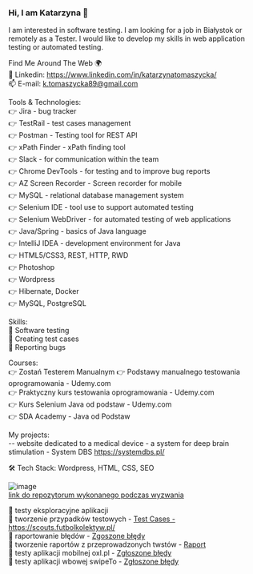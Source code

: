 ### Hi, I am Katarzyna 👋

<!--
**katarzyna177/katarzyna177** is a ✨ _special_ ✨ repository because its `README.md` (this file) appears on your GitHub profile.

Here are some ideas to get you started:

- 🔭 I’m currently working on ...
- 🌱 I’m currently learning ...
- 👯 I’m looking to collaborate on ...
- 🤔 I’m looking for help with ...
- 💬 Ask me about ...
- 📫 How to reach me: ...
- 😄 Pronouns: ...
- ⚡ Fun fact: ...

Find Me Around The Web 🌍
🗣 Blog
🔴 YouTube
📸 Instagram
🙋‍♂️ Grupa Facebook
🐦 Twitter
🔗 Linkedin
📫 E-mail
-->

I am interested in software testing. I am looking for a job in Białystok or remotely as a Tester. I would like to develop my skills in web application testing or automated testing.

<!--🛠  Tech Stack </br>
Selenium, HTML5/CSS3, REST, POSTMAN, HTTP, RWD, Spring, Java, IntelliJ IDEA, GitHub-->

Find Me Around The Web 🌍</br>
🔗 Linkedin: https://www.linkedin.com/in/katarzynatomaszycka/</br>
📫 E-mail: k.tomaszycka89@gmail.com


Tools & Technologies: </br>
👉 Jira - bug tracker </br>
👉 TestRail - test cases management </br>
👉 Postman - Testing tool for REST API </br>
👉 xPath Finder - xPath finding tool </br>
👉 Slack - for communication within the team </br>
👉 Chrome DevTools - for testing and to improve bug reports </br>
👉 AZ Screen Recorder - Screen recorder for mobile </br>
👉 MySQL - relational database management system </br>
👉 Selenium IDE - tool use to support automated testing </br>
👉 Selenium WebDriver - for automated testing of web applications </br>
👉 Java/Spring - basics of Java language </br>
👉 IntelliJ IDEA - development environment for Java </br>
👉 HTML5/CSS3, REST, HTTP, RWD </br>
👉 Photoshop </br>
👉 Wordpress </br>
👉 Hibernate, Docker </br>
👉 MySQL, PostgreSQL </br>

Skills: </br>
🔶 Software testing </br>
🔶 Creating test cases </br>
🔶 Reporting bugs </br>


Courses:</br>
👉 Zostań Testerem Manualnym 
👉 Podstawy manualnego testowania oprogramowania - Udemy.com </br>
👉 Praktyczny kurs testowania oprogramowania - Udemy.com </br>
👉 Kurs Selenium Java od podstaw - Udemy.com </br>
👉 SDA Academy - Java od Podstaw </br>

My projects: </br>
-- website dedicated to a medical device - a system for deep brain stimulation - System DBS https://systemdbs.pl/

🛠  Tech Stack: Wordpress, HTML, CSS, SEO

![image](https://user-images.githubusercontent.com/16058577/219970355-843e0626-2f70-486d-a279-2092bc1496a8.png)</br>
<a href="https://github.com/katarzyna177/challenge_portfolio_katarzyna177/edit/main/README.md">link do repozytorum wykonanego podczas wyzwania</a>

📌 testy eksploracyjne aplikacji </br>
📌 tworzenie przypadków testowych - <a href="https://docs.google.com/spreadsheets/d/1aYbBA9aUVUqpsqWgViodgkJB8IYuZAew/edit?usp=sharing&ouid=116724792418874987884&rtpof=true&sd=true">Test Cases - https://scouts.futbolkolektyw.pl/</a> </br>
📌 raportowanie błędów - <a href="https://docs.google.com/spreadsheets/d/1tQ5_ja33R_019TF53SKv1K5qn3J4vVnU/edit?usp=sharing&ouid=116724792418874987884&rtpof=true&sd=true">Zgoszone błędy</a> </br>
📌 tworzenie raportów z przeprowadzonych twstów - <a href="https://docs.google.com/document/d/1BGvZvFiKL5clDGQ_xBar13YeY1a-6hyu/edit?usp=sharing&ouid=116724792418874987884&rtpof=true&sd=true">Raport</a> </br>
📌 testy aplikacji mobilnej oxl.pl - <a href="https://docs.google.com/spreadsheets/d/1Kc2zjgaFuBei-7I7sGs7RIDrndK0UHVsjzh-cHuMooE/edit?usp=sharing">Zgłoszone błędy</a> </br>
📌 testy aplikacji wbowej swipeTo - <a href="https://docs.google.com/spreadsheets/d/1uzdr9za6OqU4Hj30lBi017jEtYjBXA0uLjjaV-zMCdw/edit?usp=sharing">Zgłoszone błędy</a> </br>




